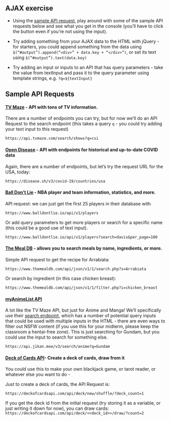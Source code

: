 ## AJAX exercise

- Using the [sample API request](https://drive.google.com/file/d/1U-SWOjupG3vuycC2OOKLKnjlW32-Ff04/view?usp=sharing), play around with some of the sample API requests below and see what you get in the console (you’ll have to click the button even if you’re not using the input).

- Try adding something from your AJAX data to the HTML with jQuery - for starters, you could append something from the data using `$(“#output”).append(“<div>” + data.key + “</div>”)`, or set its text using `$(“#output”).text(data.key)`

- Try adding an input or inputs to an API that has query parameters - take the value from textInput and pass it to the query parameter using template strings, e.g. `?q=${textInput}`

## Sample API Requests

#### [TV Maze](https://www.tvmaze.com/api) - API with tons of TV information. 
There are a number of endpoints you can try, but for now we’ll do an API Request to the search endpoint (this takes a query `q` - you could try adding your text input to this request)

`https://api.tvmaze.com/search/shows?q=csi`

#### [Open Disease](https://disease.sh/) - API with endpoints for historical and up-to-date COVID data
Again, there are a number of endpoints, but let’s try the request URL for the USA, today:

`https://disease.sh/v3/covid-19/countries/usa`

#### [Ball Don’t Lie](https://www.balldontlie.io/#introduction) - NBA player and team information, statistics, and more.

API request: we can just get the first 25 players in their database with

`https://www.balldontlie.io/api/v1/players`

Or add query parameters to get more players or search for a specific name (this could be a good use of text input).

`https://www.balldontlie.io/api/v1/players?search=davis&per_page=100`

#### [The Meal DB](https://www.themealdb.com/api.php) - allows you to search meals by name, ingredients, or more. 
Simple API request to get the recipe for Arrabiata:

`https://www.themealdb.com/api/json/v1/1/search.php?s=Arrabiata`

Or search by ingredient (in this case chicken breast): 

`https://www.themealdb.com/api/json/v1/1/filter.php?i=chicken_breast`

#### [myAnimeList API](https://jikan.docs.apiary.io/#introduction/) 
A lot like the TV Maze API, but just for Anime and Manga! We’ll specifically use their [search endpoint](https://jikan.docs.apiary.io/#reference/0/search), which has a number of potential query inputs that could be used with multiple inputs in the HTML - there are even ways to filter out NSFW content (if you use this for your midterm, please keep the classroom a hentai-free zone).
This is just searching for Gundam, but you could use the input to search for something else.

`https://api.jikan.moe/v3/search/anime?q=Gundam`


#### [Deck of Cards API](https://deckofcardsapi.com/)- Create a deck of cards, draw from it

You could use this to make your own blackjack game, or tarot reader, or whatever else you want to do -

Just to create a deck of cards, the API Request is:

`https://deckofcardsapi.com/api/deck/new/shuffle/?deck_count=1`

If you get the deck id from the initial request (try storing it as a variable, or just writing it down for now), you can draw cards:
`https://deckofcardsapi.com/api/deck/<<deck_id>>/draw/?count=2`
